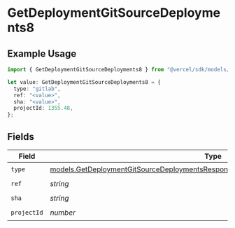 # GetDeploymentGitSourceDeployments8

## Example Usage

```typescript
import { GetDeploymentGitSourceDeployments8 } from "@vercel/sdk/models/getdeploymentop.js";

let value: GetDeploymentGitSourceDeployments8 = {
  type: "gitlab",
  ref: "<value>",
  sha: "<value>",
  projectId: 1355.48,
};
```

## Fields

| Field                                                                                                                                                                            | Type                                                                                                                                                                             | Required                                                                                                                                                                         | Description                                                                                                                                                                      |
| -------------------------------------------------------------------------------------------------------------------------------------------------------------------------------- | -------------------------------------------------------------------------------------------------------------------------------------------------------------------------------- | -------------------------------------------------------------------------------------------------------------------------------------------------------------------------------- | -------------------------------------------------------------------------------------------------------------------------------------------------------------------------------- |
| `type`                                                                                                                                                                           | [models.GetDeploymentGitSourceDeploymentsResponse200ApplicationJSONResponseBody1Type](../models/getdeploymentgitsourcedeploymentsresponse200applicationjsonresponsebody1type.md) | :heavy_check_mark:                                                                                                                                                               | N/A                                                                                                                                                                              |
| `ref`                                                                                                                                                                            | *string*                                                                                                                                                                         | :heavy_check_mark:                                                                                                                                                               | N/A                                                                                                                                                                              |
| `sha`                                                                                                                                                                            | *string*                                                                                                                                                                         | :heavy_check_mark:                                                                                                                                                               | N/A                                                                                                                                                                              |
| `projectId`                                                                                                                                                                      | *number*                                                                                                                                                                         | :heavy_check_mark:                                                                                                                                                               | N/A                                                                                                                                                                              |